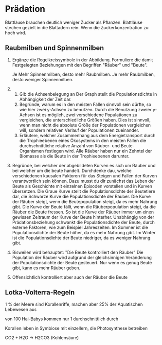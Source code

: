 # Prädation

Blattläuse brauchen deutlich weniger Zucker als Pflanzen. Blattläuse stechen gezielt in die Blattadern rein. Wenn die Zuckerkonzentration zu hoch wird.

## Raubmilben und Spinnenmilben

1. Ergänze die Regelkreissymbole in der Abbildung. Formuliere die damit Festgelegten Beziehungen mit den Begriffen "Räuber" und "Beute".

    Je Mehr Spinnenmilben, desto mehr Raubmilben. Je mehr Raubmilben, desto weniger Spinnenmilben.

2. 
    1. Gib die Achsenbelegung an
        Der Graph stellt die Populationsdichte in Abhängigkeit der Zeit dar.
    2. Begründe, warum es in den meisten Fällen sinnvoll sein dürfte, so wie hier zwei y-Achsen zu benutzen.
        Durch die Benutzung zweier y-Achsen ist es möglich, zwei verschiedene Populationen zu vergleichen, die unterschiedliche Größen haben. Dies ist sinnvoll, wenn man nicht die absolute Größe der Populationen vergleichen will, sondern relativen Verlauf der Populationen zueinander.
    3. Erläutere, welcher Zusammenhang aus dem Energietransport durch die Trophieebenen eines Ökosystems in den meisten Fällen die durchschnittliche relative Anzahl von Räuber- und Beute-Organismen festlegen wird.
        Alle Räuber haben nur ein Zehntel der Biomasse als die Beute in der Trophieebenen darunter.
3. Begründe, bei welcher der abgebildeten Kurven es sich um Räuber und bei welcher um die beute handelt. Durchdenke dau, welche verschiedenen kausalen Faktoren für das Steigen und Fallen der Kurven verantwortlich sein können. Dazu musst du dir zunächst das Leben der Beute als Geschichte mit einzelnen Episoden vorstellen und in Kurven übersetzen.
    Die Graue Kurve stellt die Populationsdichte der Beutetiere dar, die Schwarze Kurve die Populationsdichte der Räuber. Die Kurve der Räuber steigt, wenn die Beutepopulation steigt, da es mehr Nahrung gibt. Die Kurve der Beute fällt, wenn die Räuberpopulation steigt, da die Räuber die Beute fressen. So ist die Kurve der Räuber immer um einen gewissen Zeitraum der Kurve der Beute hinterher. Unabhängig von der Prädationsbeziehung schwankt die Populationsdichte der Beute, durch externe Faktoren, wie zum Beispiel Jahreszeiten. Im Sommer ist die Populationsdichte der Beute höher, da es mehr Nahrung gibt. Im Winter ist die Populationsdichte der Beute niedriger, da es weniger Nahrung gibt.
4. Bisweilen wird behauptet: "Die Beute kontrolliert den Räuber"
    Die Population der Räuber wird aufgrund der gleichsinnigen Veränderung der Populationsdichte der Beute gesteuert. Nur wenn es genug Beute gibt, kann es mehr Räuber geben.
5. Offensichtlich kontrolliert aber auch der Räuber die Beute


## Lotka-Volterra-Regeln

1 % der Meere sind Korallenriffe, machen aber 25% der Aquatischen Lebewesen aus

von 100 Hai-Babys kommen nur 1 durchschnittlich durch

Korallen leben in Symbiose mit einzellern, die Photosynthese betreiben

CO2 + H2O -> H2CO3 (Kohlensäure)
